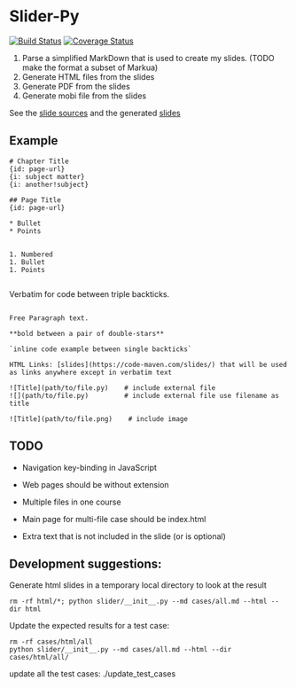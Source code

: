 # Slider-Py
[![Build Status](https://travis-ci.org/szabgab/slider-py.png)](https://travis-ci.org/szabgab/slider-py)
[![Coverage Status](https://coveralls.io/repos/github/szabgab/slider-py/badge.svg?branch=master)](https://coveralls.io/github/szabgab/slider-py?branch=master)


1) Parse a simplified MarkDown that is used to create my slides.  (TODO make the format a subset of Markua)
2) Generate HTML files from the slides
3) Generate PDF from the slides
4) Generate mobi file from the slides

See the [slide sources](https://github.com/szabgab/slides) and the generated [slides](https://code-maven.com/slides/)

## Example


```
# Chapter Title
{id: page-url}
{i: subject matter}
{i: another!subject}

## Page Title
{id: page-url}

* Bullet
* Points


1. Numbered
1. Bullet
1. Points


   ```
   Verbatim for code between triple backticks.
   ```

Free Paragraph text.

**bold between a pair of double-stars**

`inline code example between single backticks`

HTML Links: [slides](https://code-maven.com/slides/) that will be used as links anywhere except in verbatim text

![Title](path/to/file.py)    # include external file
![](path/to/file.py)         # include external file use filename as title

![Title](path/to/file.png)    # include image

```

## TODO

* Navigation key-binding in JavaScript
* Web pages should be without extension

* Multiple files in one course
* Main page for multi-file case should be index.html

* Extra text that is not included in the slide (or is optional)

## Development suggestions:

Generate html slides in a temporary local directory to look at the result

```
rm -rf html/*; python slider/__init__.py --md cases/all.md --html --dir html
```

Update the expected results for a test case:

```
rm -rf cases/html/all
python slider/__init__.py --md cases/all.md --html --dir cases/html/all/
```

update all the test cases:
./update_test_cases
